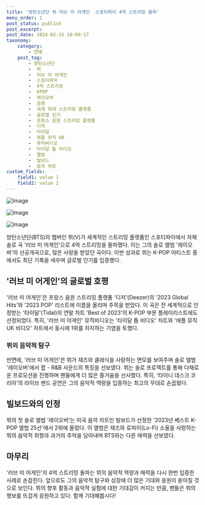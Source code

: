 ```yaml
---
title: '방탄소년단 뷔 러브 미 어게인  스포티파이 4억 스트리밍 돌파'
menu_order: 1
post_status: publish
post_excerpt: 
post_date: 2024-02-15 10:09:17
taxonomy:
    category:
        - 연예
    post_tag:
        - 방탄소년단
        -  뷔
        -  러브 미 어게인
        -  스포티파이
        -  4억 스트리밍
        -  KPOP
        -  레이오버
        -  음원
        -  세계 최대 스트리밍 플랫폼
        -  글로벌 인기
        -  프랑스 음원 스트리밍 플랫폼
        -  디저
        -  타이달
        -  애플 뮤직 UK
        -  뮤직비디오
        -  타이달 톱 비디오
        -  앨범
        -  빌보드
        -  음악 차트
custom_fields:
    field1: value 1
    field2: value 2
---
```


![Image](https://mimgnews.pstatic.net/image/108/2024/02/13/0003214439_001_20240213075801208.jpg?type=w540)

![Image](https://ssl.pstatic.net/mimgnews/image/108/2024/02/13/0003214439_002_20240213075801441.jpg?type=w540)

![Image](https://mimgnews.pstatic.net/image/108/2024/02/13/0003214439_003_20240213075801662.jpg?type=w540)

방탄소년단(BTS)의 멤버인 뷔(V)가 세계적인 스트리밍 플랫폼인 스포티파이에서 자체 솔로 곡 '러브 미 어게인'으로 4억 스트리밍을 돌파했다. 이는 그의 솔로 앨범 '레이오버'의 선공개곡으로, 많은 사랑을 받았던 곡이다. 이번 성과로 뷔는 K-POP 아티스트 중에서도 최단 기록을 세우며 글로벌 인기를 입증했다.
## '러브 미 어게인'의 글로벌 호평
'러브 미 어게인'은 프랑스 음원 스트리밍 플랫폼 '디저'(Deezer)의 '2023 Global Hits'와 '2023 POP' 리스트에 이름을 올리며 주목을 받았다. 이 곡은 전 세계적으로 인정받는 '타이달'(Tidal)의 연말 차트 'Best of 2023'의 K-POP 부문 플레이리스트에도 선정되었다. 특히, '러브 미 어게인' 뮤직비디오는 '타이달 톱 비디오' 차트와 '애플 뮤직 UK 비디오' 차트에서 동시에 1위를 차지하는 기염을 토했다.
### 뷔의 음악적 탐구
반면에, '러브 미 어게인'은 뷔가 재즈와 클래식을 사랑하는 면모를 보여주며 솔로 앨범 '레이오버'에서 팝 - R&B 사운드의 특징을 선보였다. 뷔는 솔로 프로젝트를 통해 다채로운 프로모션을 진행하며 팬들에게 더 많은 즐거움을 선사했다. 특히, '타이니 데스크 코리아'의 라이브 밴드 공연은 그의 음악적 역량을 입증하는 최고의 무대로 손꼽혔다.
## 빌보드와의 인정
뷔의 첫 솔로 앨범 '레이오버'는 미국 음악 차트인 빌보드가 선정한 '2023년 베스트 K-POP 앨범 25선'에서 2위에 올랐다. 이 앨범은 재즈와 로파이(Lo-Fi) 소울을 사랑하는 뷔의 음악적 취향과 과거의 추억을 담아내며 BTS와는 다른 매력을 선보였다.
## 마무리
'러브 미 어게인'의 4억 스트리밍 돌파는 뷔의 음악적 역량과 매력을 다시 한번 입증한 사례로 손꼽힌다. 앞으로도 그의 음악적 탐구와 성장에 더 많은 기대와 응원이 쏟아질 것으로 보인다. 뷔의 향후 활동과 음악적 실험에 대한 기대감이 커지는 만큼, 팬들은 뷔의 행보를 뜨겁게 응원하고 있다. 함께 기대해봅시다!

